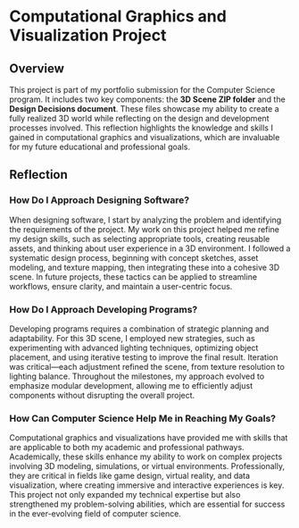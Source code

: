 # Computational Graphics and Visualization Project

## Overview

This project is part of my portfolio submission for the Computer Science program. It includes two key components: the **3D Scene ZIP folder** and the **Design Decisions document**. These files showcase my ability to create a fully realized 3D world while reflecting on the design and development processes involved. This reflection highlights the knowledge and skills I gained in computational graphics and visualizations, which are invaluable for my future educational and professional goals.

## Reflection

### How Do I Approach Designing Software?

When designing software, I start by analyzing the problem and identifying the requirements of the project. My work on this project helped me refine my design skills, such as selecting appropriate tools, creating reusable assets, and thinking about user experience in a 3D environment. I followed a systematic design process, beginning with concept sketches, asset modeling, and texture mapping, then integrating these into a cohesive 3D scene. In future projects, these tactics can be applied to streamline workflows, ensure clarity, and maintain a user-centric focus.

### How Do I Approach Developing Programs?

Developing programs requires a combination of strategic planning and adaptability. For this 3D scene, I employed new strategies, such as experimenting with advanced lighting techniques, optimizing object placement, and using iterative testing to improve the final result. Iteration was critical—each adjustment refined the scene, from texture resolution to lighting balance. Throughout the milestones, my approach evolved to emphasize modular development, allowing me to efficiently adjust components without disrupting the overall project.

### How Can Computer Science Help Me in Reaching My Goals?

Computational graphics and visualizations have provided me with skills that are applicable to both my academic and professional pathways. Academically, these skills enhance my ability to work on complex projects involving 3D modeling, simulations, or virtual environments. Professionally, they are critical in fields like game design, virtual reality, and data visualization, where creating immersive and interactive experiences is key. This project not only expanded my technical expertise but also strengthened my problem-solving abilities, which are essential for success in the ever-evolving field of computer science.
